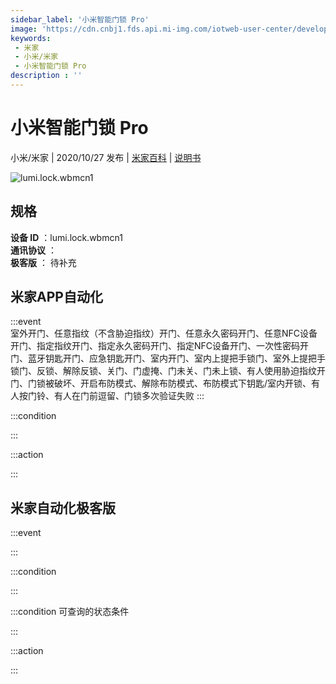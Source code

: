 ```yaml
---
sidebar_label: '小米智能门锁 Pro'
image: 'https://cdn.cnbj1.fds.api.mi-img.com/iotweb-user-center/developer_1679071134753d6lDBIII.png?GalaxyAccessKeyId=AKVGLQWBOVIRQ3XLEW&Expires=9223372036854775807&Signature=9nBE5JUtgbGomvuuBmuup68fOv8='
keywords: 
 - 米家
 - 小米/米家
 - 小米智能门锁 Pro
description : ''
---
```

# 小米智能门锁 Pro

小米/米家 | 2020/10/27 发布 | [米家百科](https://home.mi.com/webapp/content/baike/product/index.html?model=lumi.lock.wbmcn1) | [说明书](https://home.mi.com/views/introduction.html?model=lumi.lock.wbmcn1&region=cn)

![lumi.lock.wbmcn1](https://cdn.cnbj1.fds.api.mi-img.com/iotweb-user-center/developer_1679071134753d6lDBIII.png?GalaxyAccessKeyId=AKVGLQWBOVIRQ3XLEW&Expires=9223372036854775807&Signature=9nBE5JUtgbGomvuuBmuup68fOv8=)

## 规格  
> 
**设备 ID** ：lumi.lock.wbmcn1  
**通讯协议** ：  
**极客版**  ： 待补充 


## 米家APP自动化  

:::event  
室外开门、任意指纹（不含胁迫指纹）开门、任意永久密码开门、任意NFC设备开门、指定指纹开门、指定永久密码开门、指定NFC设备开门、一次性密码开门、蓝牙钥匙开门、应急钥匙开门、室内开门、室内上提把手锁门、室外上提把手锁门、反锁、解除反锁、关门、门虚掩、门未关、门未上锁、有人使用胁迫指纹开门、门锁被破坏、开启布防模式、解除布防模式、布防模式下钥匙/室内开锁、有人按门铃、有人在门前逗留、门锁多次验证失败
:::

:::condition  

:::

:::action   

:::

## 米家自动化极客版  

:::event  

:::

:::condition  

:::

:::condition 可查询的状态条件  

:::

:::action  

:::

        
